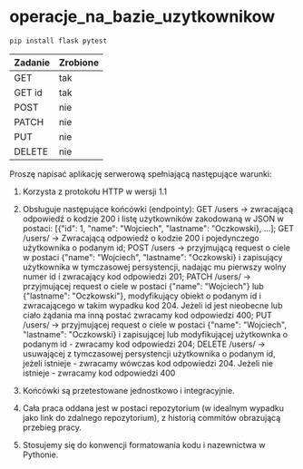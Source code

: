 # operacje_na_bazie_uzytkownikow

```
pip install flask pytest
```

| Zadanie | Zrobione |
| ------- | -------- |
| GET     | tak      |
| GET id  | tak      |
| POST    | nie      |
| PATCH   | nie      |
| PUT     | nie      |
| DELETE  | nie      |

Proszę napisać aplikację serwerową spełniającą następujące warunki:
1. Korzysta z protokołu HTTP w wersji 1.1

2. Obsługuje następujące końcówki (endpointy):
GET /users -> zwracającą odpowiedź o kodzie 200 i listę użytkowników zakodowaną w JSON w postaci: [{"id": 1, "name": "Wojciech", "lastname": "Oczkowski}, ...];
GET /users/<id> -> Zwracającą odpowiedź o kodzie 200 i pojedynczego użytkownika o podanym id;
POST /users -> przyjmującą request o ciele w postaci {"name": "Wojciech", "lastname": "Oczkowski} i zapisujący użytkownika w tymczasowej persystencji, nadając mu pierwszy wolny numer id i zwracający kod odpowiedzi 201;
PATCH /users/<id> -> przyjmującej request o ciele w postaci {"name": "Wojciech"} lub {"lastname": "Oczkowski"}, modyfikujący obiekt o podanym id i zwracającego w takim wypadku kod 204. Jeżeli id jest nieobecne lub ciało żądania ma inną postać zwracamy kod odpowiedzi 400;
PUT /users/<id> -> przyjmującej request o ciele w postaci {"name": "Wojciech", "lastname": "Oczkowski} i zapisującej lub modyfikującej użytkownka o podanym id - zwracamy kod odpowiedzi 204;
DELETE /users/<id> -> usuwającej z tymczasowej persystencji użytkownika o podanym id, jeżeli istnieje - zwracamy wówczas kod odpowiedzi 204. Jeżeli nie istnieje - zwracamy kod odpowiedzi 400

3. Końcówki są przetestowane jednostkowo i integracyjnie.

4. Cała praca oddana jest w postaci repozytorium (w idealnym wypadku jako link do zdalnego repozytorium), z historią commitów obrazującą przebieg pracy.

5. Stosujemy się do konwencji formatowania kodu i nazewnictwa w Pythonie.
